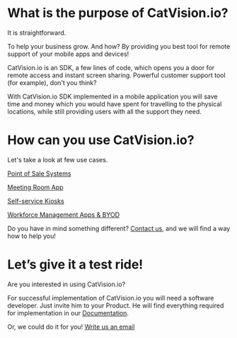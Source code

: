 # What is the purpose of CatVision.io?

It is straightforward.

To help your business grow. And how? By providing you best tool for remote support of your mobile apps and devices!

CatVision.io is an SDK, a few lines of code, which opens you a door for remote access and instant screen sharing. Powerful customer support tool \(for example\), don't you think?

With CatVision.io SDK implemented in a mobile application you will save time and money which you would have spent for travelling to the physical locations, while still providing users with all the support they need.

# How can you use CatVision.io?

Let's take a look at few use cases.

[Point of Sale Systems](/examples-of-use/point-of-sales-systems.md)

[Meeting Room App](/examples-of-use/meeting-room-applications.md)

[Self-service Kiosks](/examples-of-use/self-service-kiosks.md)

[Workforce Management Apps & BYOD](/examples-of-use/workforce-management-apps-and-byod-support.md)

Do you have in mind something different? [Contact us](mailto:team@catvision.io), and we will find a way how to help you!

# Let’s give it a test ride!

Are you interested in using CatVision.io?

For successful implementation of CatVision.io you will need a software developer. Just invite him to your Product. He will find everything required for implementation in our [Documentation](//README.md).

Or, we could do it for you! [Write us an email](mailto:team@catvision.io)

